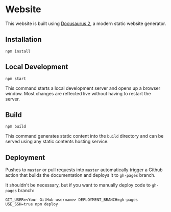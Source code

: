 # Website

This website is built using [Docusaurus 2](https://docusaurus.io/), a modern static website generator.

## Installation

```console
npm install
```

## Local Development

```console
npm start
```

This command starts a local development server and opens up a browser window. Most changes are reflected live without having to restart the server.

## Build

```console
npm build
```

This command generates static content into the `build` directory and can be served using any static contents hosting service.

## Deployment

Pushes to `master` or pull requests into `master` automatically trigger a Github action
that builds the documentation and deploys it to `gh-pages` branch.

It shouldn't be necessary, but if you want to manually deploy code to `gh-pages` branch:

```console
GIT_USER=<Your GitHub username> DEPLOYMENT_BRANCH=gh-pages USE_SSH=true npm deploy
```
